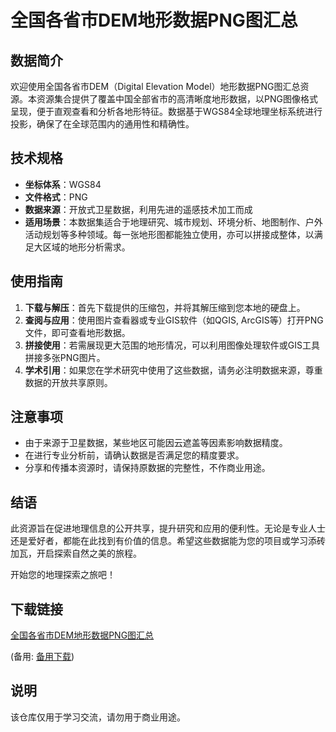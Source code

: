 # 全国各省市DEM地形数据PNG图汇总

## 数据简介

欢迎使用全国各省市DEM（Digital Elevation Model）地形数据PNG图汇总资源。本资源集合提供了覆盖中国全部省市的高清晰度地形数据，以PNG图像格式呈现，便于直观查看和分析各地形特征。数据基于WGS84全球地理坐标系统进行投影，确保了在全球范围内的通用性和精确性。

## 技术规格

- **坐标体系**：WGS84
- **文件格式**：PNG
- **数据来源**：开放式卫星数据，利用先进的遥感技术加工而成
- **适用场景**：本数据集适合于地理研究、城市规划、环境分析、地图制作、户外活动规划等多种领域。每一张地形图都能独立使用，亦可以拼接成整体，以满足大区域的地形分析需求。

## 使用指南

1. **下载与解压**：首先下载提供的压缩包，并将其解压缩到您本地的硬盘上。
2. **查阅与应用**：使用图片查看器或专业GIS软件（如QGIS, ArcGIS等）打开PNG文件，即可查看地形数据。
3. **拼接使用**：若需展现更大范围的地形情况，可以利用图像处理软件或GIS工具拼接多张PNG图片。
4. **学术引用**：如果您在学术研究中使用了这些数据，请务必注明数据来源，尊重数据的开放共享原则。

## 注意事项

- 由于来源于卫星数据，某些地区可能因云遮盖等因素影响数据精度。
- 在进行专业分析前，请确认数据是否满足您的精度要求。
- 分享和传播本资源时，请保持原数据的完整性，不作商业用途。

## 结语

此资源旨在促进地理信息的公开共享，提升研究和应用的便利性。无论是专业人士还是爱好者，都能在此找到有价值的信息。希望这些数据能为您的项目或学习添砖加瓦，开启探索自然之美的旅程。

开始您的地理探索之旅吧！

## 下载链接
[全国各省市DEM地形数据PNG图汇总](https://pan.quark.cn/s/ed0eb105bf41) 

(备用: [备用下载](https://pan.baidu.com/s/16hdxOG2ADpwRCttxxT6ndQ?pwd=1234))

## 说明

该仓库仅用于学习交流，请勿用于商业用途。
